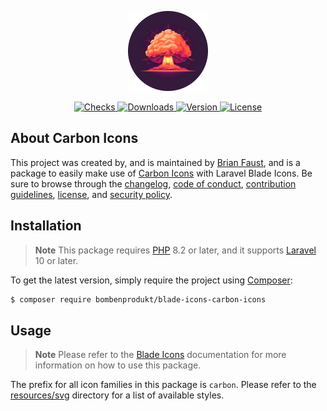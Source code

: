 <p align="center">
    <a href="https://bombenprodukt.com" target="_blank">
        <img src="https://raw.githubusercontent.com/BombenProdukt/assets/main/logo-text.svg" width="128" alt="BombenProdukt Logo" />
    </a>
</p>

<p align="center">
    <a href="https://github.com/faustbrian/blade-icons-carbon-icons/actions">
        <img src="https://badge.sh/github/check-runs/BombenProdukt/blade-icons-carbon-icons" alt="Checks" />
    </a>
    <a href="https://packagist.org/packages/bombenprodukt/blade-icons-carbon-icons">
        <img src="https://badge.sh/packagist/downloads/BombenProdukt/blade-icons-carbon-icons" alt="Downloads" />
    </a>
    <a href="https://packagist.org/packages/bombenprodukt/blade-icons-carbon-icons">
        <img src="https://badge.sh/packagist/version/BombenProdukt/blade-icons-carbon-icons" alt="Version" />
    </a>
    <a href="https://packagist.org/packages/bombenprodukt/blade-icons-carbon-icons">
        <img src="https://badge.sh/packagist/license/BombenProdukt/blade-icons-carbon-icons" alt="License" />
    </a>
</p>

## About Carbon Icons

This project was created by, and is maintained by [Brian Faust](https://github.com/faustbrian), and is a package to easily make use of [Carbon Icons](https://github.com/carbon-design-system/carbon) with Laravel Blade Icons. Be sure to browse through the [changelog](CHANGELOG.md), [code of conduct](.github/CODE_OF_CONDUCT.md), [contribution guidelines](.github/CONTRIBUTING.md), [license](LICENSE), and [security policy](.github/SECURITY.md).

## Installation

> **Note**
> This package requires [PHP](https://www.php.net/) 8.2 or later, and it supports [Laravel](https://laravel.com/) 10 or later.

To get the latest version, simply require the project using [Composer](https://getcomposer.org/):

```bash
$ composer require bombenprodukt/blade-icons-carbon-icons
```

## Usage

> **Note**
> Please refer to the [Blade Icons](https://github.com/faustbrian/blade-icons) documentation for more information on how to use this package.

The prefix for all icon families in this package is `carbon`. Please refer to the [resources/svg](/resources/svg) directory for a list of available styles.
